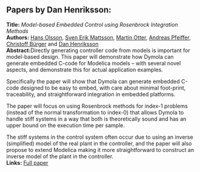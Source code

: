 <h2>Papers by Dan Henriksson:</h2>
<p>
<b>Title:</b> <i> Model-based Embedded Control using Rosenbrock Integration Methods </i> <br />
<b>Authors:</b> <a href="../authors/author_207.html">Hans Olsson</a>, <a href="../authors/author_175.html">Sven Erik Mattsson</a>, <a href="../authors/author_209.html">Martin Otter</a>, <a href="../authors/author_214.html">Andreas Pfeiffer</a>, <a href="../authors/author_39.html">Christoff Bürger</a> and <a href="../authors/author_107.html">Dan Henriksson</a><br />
<b>Abstract:</b>Directly generating controller code from models is important for model-based design. This paper will demonstrate how Dymola can generate embedded C-code for Modelica models – with several novel aspects, and demonstrate this for actual application examples.

Specifically the paper will show that Dymola can generate embedded C-code designed to be easy to embed, with care about minimal foot-print, traceability, and straightforward integration in embedded platforms.

The paper will focus on using Rosenbrock methods for index-1 problems (instead of the normal transformation to index-0) that allows Dymola to handle stiff systems in a way that both is theoretically sound and has an upper bound on the execution time per sample.

The stiff systems in the control system often occur due to using an inverse (simplified) model of the real plant in the controller, and the paper will also propose to extend Modelica making it more straightforward to construct an inverse model of the plant in the controller.<br />
<b>Links:</b> <a href="../submissions/ecp17132517_OlssonMattssonOtterPfeifferBurgerHenriksson.pdf">Full paper</a></p>
